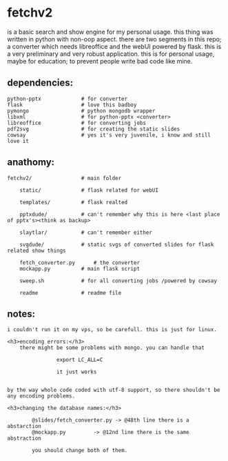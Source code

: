 
<h1>fetchv2</h1>

is a basic search and show engine for my personal usage. this thing was written in python with non-oop aspect. 
there are two segments in this repo; a converter which needs libreoffice and the webUI powered by flask. this is a very preliminary and very robust application. this is for personal usage, maybe for education; to prevent people write bad code like mine.


<h2>dependencies:</h2>

	python-pptx				# for converter
	flask					# love this badboy
	pymongo					# python mongodb wrapper
	libxml					# for python-pptx <converter>
	libreoffice				# for converting jobs
	pdf2svg 				# for creating the static slides
	cowsay					# yes it's very juvenile, i know and still love it

<h2>anathomy:</h2>

	fetchv2/				# main folder

		static/				# flask related for webUI

		templates/			# flask realted

		pptxdude/			# can't remember why this is here <last place of pptx's><think as backup>

		slaytlar/			# can't remember either

		svgdude/			# static svgs of converted slides for flask related show things

		fetch_converter.py 		# the converter
		mockapp.py 			# main flask script
	
		sweep.sh 			# for all converting jobs /powered by cowsay

		readme				# readme file


<h2>notes:</h2>

	i couldn't run it on my vps, so be carefull. this is just for linux.

	<h3>encoding errors:</h3>
		there might be some problems with mongo. you can handle that 

					export LC_ALL=C

					it just works


	by the way whole code coded with utf-8 support, so there shouldn't be any encoding problems.

	<h3>changing the database names:</h3>

			@slides/fetch_converter.py -> @48th line there is a abstarction
			@mockapp.py 		-> @12nd line there is the same abstraction

			you should change both of them.

